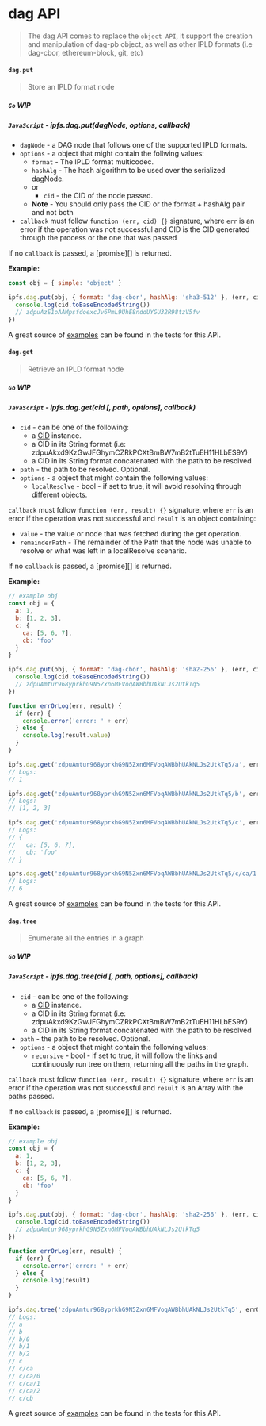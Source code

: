 dag API
=======

> The dag API comes to replace the `object API`, it support the creation and manipulation of dag-pb object, as well as other IPLD formats (i.e dag-cbor, ethereum-block, git, etc)

#### `dag.put`

> Store an IPLD format node

##### `Go` **WIP**

##### `JavaScript` - ipfs.dag.put(dagNode, options, callback)

- `dagNode` - a DAG node that follows one of the supported IPLD formats.
- `options` - a object that might contain the follwing values:
    - `format` - The IPLD format multicodec.
    - `hashAlg` - The hash algorithm to be used over the serialized dagNode.
  - or
    - `cid` - the CID of the node passed.
  - **Note** - You should only pass the CID or the format + hashAlg pair and not both
- `callback` must follow `function (err, cid) {}` signature, where `err` is an error if the operation was not successful and CID is the CID generated through the process or the one that was passed

If no `callback` is passed, a [promise][] is returned.

**Example:**

```JavaScript
const obj = { simple: 'object' }

ipfs.dag.put(obj, { format: 'dag-cbor', hashAlg: 'sha3-512' }, (err, cid) => {
  console.log(cid.toBaseEncodedString())
  // zdpuAzE1oAAMpsfdoexcJv6PmL9UhE8nddUYGU32R98tzV5fv
})
```

A great source of [examples][] can be found in the tests for this API.

#### `dag.get`

> Retrieve an IPLD format node

##### `Go` **WIP**

##### `JavaScript` - ipfs.dag.get(cid [, path, options], callback)

- `cid` - can be one of the following:
  - a [CID](https://github.com/ipfs/js-cid) instance.
  - a CID in its String format (i.e: zdpuAkxd9KzGwJFGhymCZRkPCXtBmBW7mB2tTuEH11HLbES9Y)
  - a CID in its String format concatenated with the path to be resolved
- `path` - the path to be resolved. Optional.
- `options` - a object that might contain the following values:
  - `localResolve` - bool - if set to true, it will avoid resolving through different objects.

`callback` must follow `function (err, result) {}` signature, where `err` is an error if the operation was not successful and `result` is an object containing:

- `value` - the value or node that was fetched during the get operation.
- `remainderPath` - The remainder of the Path that the node was unable to resolve or what was left in a localResolve scenario.

If no `callback` is passed, a [promise][] is returned.

**Example:**

```JavaScript
// example obj
const obj = {
  a: 1,
  b: [1, 2, 3],
  c: {
    ca: [5, 6, 7],
    cb: 'foo'
  }
}

ipfs.dag.put(obj, { format: 'dag-cbor', hashAlg: 'sha2-256' }, (err, cid) => {
  console.log(cid.toBaseEncodedString())
  // zdpuAmtur968yprkhG9N5Zxn6MFVoqAWBbhUAkNLJs2UtkTq5
})

function errOrLog(err, result) {
  if (err) {
    console.error('error: ' + err)
  } else {
    console.log(result.value)
  }
}

ipfs.dag.get('zdpuAmtur968yprkhG9N5Zxn6MFVoqAWBbhUAkNLJs2UtkTq5/a', errOrLog)
// Logs:
// 1

ipfs.dag.get('zdpuAmtur968yprkhG9N5Zxn6MFVoqAWBbhUAkNLJs2UtkTq5/b', errOrLog)
// Logs:
// [1, 2, 3]

ipfs.dag.get('zdpuAmtur968yprkhG9N5Zxn6MFVoqAWBbhUAkNLJs2UtkTq5/c', errOrLog)
// Logs:
// {
//   ca: [5, 6, 7],
//   cb: 'foo'
// }

ipfs.dag.get('zdpuAmtur968yprkhG9N5Zxn6MFVoqAWBbhUAkNLJs2UtkTq5/c/ca/1', errOrLog)
// Logs:
// 6
```

A great source of [examples][] can be found in the tests for this API.

#### `dag.tree`

> Enumerate all the entries in a graph

##### `Go` **WIP**

##### `JavaScript` - ipfs.dag.tree(cid [, path, options], callback)

- `cid` - can be one of the following:
  - a [CID](https://github.com/ipfs/js-cid) instance.
  - a CID in its String format (i.e: zdpuAkxd9KzGwJFGhymCZRkPCXtBmBW7mB2tTuEH11HLbES9Y)
  - a CID in its String format concatenated with the path to be resolved
- `path` - the path to be resolved. Optional.
- `options` - a object that might contain the following values:
  - `recursive` - bool - if set to true, it will follow the links and continuously run tree on them, returning all the paths in the graph.

`callback` must follow `function (err, result) {}` signature, where `err` is an error if the operation was not successful and `result` is an Array with the paths passed.

If no `callback` is passed, a [promise][] is returned.

**Example:**

```JavaScript
// example obj
const obj = {
  a: 1,
  b: [1, 2, 3],
  c: {
    ca: [5, 6, 7],
    cb: 'foo'
  }
}

ipfs.dag.put(obj, { format: 'dag-cbor', hashAlg: 'sha2-256' }, (err, cid) => {
  console.log(cid.toBaseEncodedString())
  // zdpuAmtur968yprkhG9N5Zxn6MFVoqAWBbhUAkNLJs2UtkTq5
})

function errOrLog(err, result) {
  if (err) {
    console.error('error: ' + err)
  } else {
    console.log(result)
  }
}

ipfs.dag.tree('zdpuAmtur968yprkhG9N5Zxn6MFVoqAWBbhUAkNLJs2UtkTq5', errOrLog)
// Logs:
// a
// b
// b/0
// b/1
// b/2
// c
// c/ca
// c/ca/0
// c/ca/1
// c/ca/2
// c/cb
```

A great source of [examples][] can be found in the tests for this API.


[examples]: https://github.com/ipfs/interface-ipfs-core/blob/master/src/dag.js
